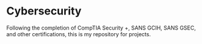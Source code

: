 # Cybersecurity
Following the completion of CompTIA Security +, SANS GCIH, SANS GSEC, and other certifications, this is my repository for projects. 
